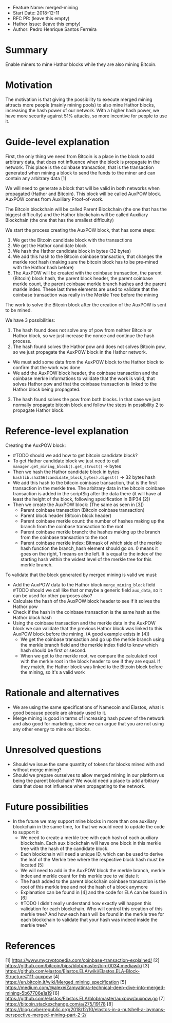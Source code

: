 - Feature Name: merged-mining
- Start Date: 2018-12-11
- RFC PR: (leave this empty)
- Hathor Issue: (leave this empty)
- Author: Pedro Henrique Santos Ferreira

# Summary
[summary]: #summary

Enable miners to mine Hathor blocks while they are also mining Bitcoin.

# Motivation
[motivation]: #motivation

The motivation is that giving the possibility to execute merged mining attracts more people (mainly mining pools) to also mine Hathor blocks, increasing the hash power of our network. With a higher hash power, we have more security against 51% attacks, so more incentive for people to use it.

# Guide-level explanation
[guide-level-explanation]: #guide-level-explanation

First, the only thing we need from Bitcoin is a place in the block to add arbitrary data, that does not influence when the block is propagate in the network. This place is the coinbase transaction, that is the transaction generated when mining a block to send the funds to the miner and can contain any arbitrary data [1]

We will need to generate a block that will be valid in both networks when propagated (Hathor and Bitcoin). This block will be called AuxPOW block. AuxPOW comes from Auxiliary Proof-of-work.

The Bitcoin blockchain will be called Parent Blockchain (the one that has the biggest difficulty) and the Hathor blockchain will be called Auxiliary Blockchain (the one that has the smallest difficulty)

We start the process creating the AuxPOW block, that has some steps:

1. We get the Bitcoin candidate block with the transactions
2. We get the Hathor candidate block
3. We hash the Hathor candidate block in bytes (32 bytes)
4. We add this hash to the Bitcoin coinbase transaction, that changes the merkle root hash (making sure the bitcoin block has to be pre-mined with the Hathor hash before)
5. The AuxPOW will be created with the coinbase transaction, the parent (Bitcoin) block hash, the parent block header, the parent coinbase merkle count, the parent coinbase merkle branch hashes and the parent markle index. These last three elements are used to validate that the coinbase transaction was really in the Merkle Tree before the mining

The work to solve the Bitcoin block after the creation of the AuxPOW is sent to be mined.

We have 3 possibilities:

1. The hash found does not solve any of pow from neither Bitcoin or Hathor block, so we just increase the nonce and continue the hash process.
2. The hash found solves the Hathor pow and does not solves Bitcoin pow, so we just propagate the AuxPOW block in the Hathor network.
  - We must add some data from the AuxPOW block to the Hathor block to confirm that the work was done
  - We add the AuxPOW block header, the coinbase transaction and the coinbase merkle informations to validate that the work is valid, that solves Hathor pow and that the coinbase transaction is linked to the Hathor block being propagated.
3. The hash found solves the pow from both blocks. In that case we just normally propagate bitcoin block and follow the steps in possibility 2 to propagate Hathor block.


# Reference-level explanation
[reference-level-explanation]: #reference-level-explanation

Creating the AuxPOW block:
  - #TODO should we add how to get bitcoin candidate block?
  - To get Hathor candidate block we just need to call `manager.get_mining_block().get_struct()` -> bytes
  - Then we hash the Hathor candidate block in bytes `hashlib.sha256(candidate_block_bytes).digest()` -> 32 bytes hash
  - We add this hash to the bitcoin coinbase transaction, that is the first transaction in the merkle tree. The arbitrary data in the bitcoin coinbase transaction is added in the scriptSig after the data there (it will have at least the height of the block, following specification in BIP34 [2])
  - Then we create the AuxPOW block: (The same as seen in [3])
    - Parent coinbase transaction (Bitcoin coinbase transaction)
    - Parent block header (Bitcoin block header)
    - Parent coinbase merkle count: the number of hashes making up the branch from the coinbase transaction to the root
    - Parent coinbase merkle branch: the hashes making up the branch from the coinbase transaction to the root
    - Parent coinbase merkle index: Bitmask of which side of the merkle hash function the branch_hash element should go on. 0 means it goes on the right, 1 means on the left. It is equal to the index of the starting hash within the widest level of the merkle tree for this merkle branch.


To validate that the block generated by merged mining is valid we must:
  - Add the AuxPOW data to the Hathor block `merge_mining_block` field #TODO should we call like that or maybe a generic field `aux_data`, so it can be used for other purposes also?
  - Calculate the hash of the AuxPOW block header to see if it solves the Hathor pow
  - Check if the hash in the coinbase transaction is the same hash as the Hathor block hash
  - Using the coinbase transaction and the merkle data in the AuxPOW block we can validate that the previous Hathor block was linked to this AuxPOW block before the mining. (A good example exists in [4])
    - We get the coinbase transaction and go up the merkle branch using the merkle branch field and the merkle index field to know which hash should be first or second.
    - When we get to the merkle root, we compare the calculated root with the merkle root in the block header to see if they are equal. If they match, the Hathor block was linked to the Bitcoin block before the mining, so it's a valid work


# Rationale and alternatives
[rationale-and-alternatives]: #rationale-and-alternatives

- We are using the same specifications of Namecoin and Elastos, what is good because people are already used to it.
- Merge mining is good in terms of increasing hash power of the network and also good for marketing, since we can argue that you are not using any other energy to mine our blocks.

# Unresolved questions
[unresolved-questions]: #unresolved-questions

- Should we issue the same quantity of tokens for blocks mined with and without merge mining?
- Should we prepare ourselves to allow merged mining in our platform us being the parent blockchain? We would need a place to add arbitrary data that does not influence when propagating to the network.

# Future possibilities
[future-possibilities]: #future-possibilities

- In the future we may support mine blocks in more than one auxiliary blockchain in the same time, for that we would need to update the code to support it
  - We need to create a merkle tree with each hash of each auxiliary blockchain. Each aux blockchain will have one block in this merkle tree with the hash of the candidate block.
  - Each blockchain will need a unique ID, which can be used to derive the leaf of the Merkle tree where the respective block hash must be located [5]
  - We will need to add in the AuxPOW block the merkle branch, merkle index and merkle count for this merkle tree to validate it
  - The hash added to the parent blockchain coinbase transaction is the root of this merkle tree and not the hash of a block anymore
  - Explanation can be found in [4] and the code for ELA can be found in [6]
  - #TODO I didn't really understand how exactly will happen this validation for each blockchain. Who will control this creation of this merkle tree? And how each hash will be found in the merkle tree for each blockchain to validate that your hash was indeed inside the merkle tree?

# References
[references]: #references

[1] https://www.mycryptopedia.com/coinbase-transaction-explained/
[2] https://github.com/bitcoin/bips/blob/master/bip-0034.mediawiki
[3] https://github.com/elastos/Elastos.ELA/wiki/Elastos.ELA-Block-Structure#111-auxpow
[4] https://en.bitcoin.it/wiki/Merged_mining_specification
[5] https://medium.com/@alexeiZamyatin/a-technical-deep-dive-into-merged-mining-5b67706e1a19
[6] https://github.com/elastos/Elastos.ELA/blob/master/auxpow/auxpow.go
[7] https://bitcoin.stackexchange.com/a/275/19178
[8] https://blog.cyberrepublic.org/2018/12/10/elastos-in-a-nutshell-a-laymans-perspective-merged-mining-part-2-2/